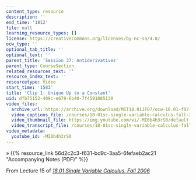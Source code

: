 ```yaml
---
content_type: resource
description: ''
end_time: '1812'
file: null
learning_resource_types: []
license: https://creativecommons.org/licenses/by-nc-sa/4.0/
ocw_type: ''
optional_tab_title: ''
optional_text: ''
parent_title: 'Session 37: Antiderivatives'
parent_type: CourseSection
related_resources_text: ''
resource_index_text: ''
resourcetype: Video
start_time: '1583'
title: 'Clip 1: Unique Up to a Constant'
uid: dfb75152-409c-e679-6b40-7f4591085130
video_files:
  archive_url: https://archive.org/download/MIT18.01JF07/ocw-18.01-f07-lec15_300k.mp4
  video_captions_file: /courses/18-01sc-single-variable-calculus-fall-2010/f0e569ae00be586780201c32cfb36e01_-MI0b4h3rS0.vtt
  video_thumbnail_file: https://img.youtube.com/vi/-MI0b4h3rS0/default.jpg
  video_transcript_file: /courses/18-01sc-single-variable-calculus-fall-2010/c95979f9004b5735da3f266a3d6cd65b_-MI0b4h3rS0.pdf
video_metadata:
  youtube_id: -MI0b4h3rS0
---
```


» {{% resource_link 56d2c2c3-f631-bd9c-3aa5-6fefaeb2ac21 "Accompanying Notes (PDF)" %}}

From Lecture 15 of [_18.01 Single Variable Calculus, Fall 2006_](/courses/18-01-single-variable-calculus-fall-2006/video_galleries/video-lectures)


